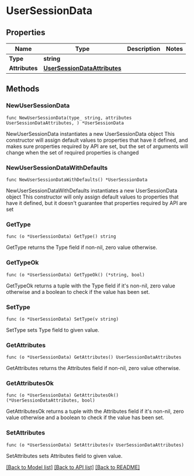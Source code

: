 # UserSessionData

## Properties

Name | Type | Description | Notes
------------ | ------------- | ------------- | -------------
**Type** | **string** |  | 
**Attributes** | [**UserSessionDataAttributes**](UserSessionDataAttributes.md) |  | 

## Methods

### NewUserSessionData

`func NewUserSessionData(type_ string, attributes UserSessionDataAttributes, ) *UserSessionData`

NewUserSessionData instantiates a new UserSessionData object
This constructor will assign default values to properties that have it defined,
and makes sure properties required by API are set, but the set of arguments
will change when the set of required properties is changed

### NewUserSessionDataWithDefaults

`func NewUserSessionDataWithDefaults() *UserSessionData`

NewUserSessionDataWithDefaults instantiates a new UserSessionData object
This constructor will only assign default values to properties that have it defined,
but it doesn't guarantee that properties required by API are set

### GetType

`func (o *UserSessionData) GetType() string`

GetType returns the Type field if non-nil, zero value otherwise.

### GetTypeOk

`func (o *UserSessionData) GetTypeOk() (*string, bool)`

GetTypeOk returns a tuple with the Type field if it's non-nil, zero value otherwise
and a boolean to check if the value has been set.

### SetType

`func (o *UserSessionData) SetType(v string)`

SetType sets Type field to given value.


### GetAttributes

`func (o *UserSessionData) GetAttributes() UserSessionDataAttributes`

GetAttributes returns the Attributes field if non-nil, zero value otherwise.

### GetAttributesOk

`func (o *UserSessionData) GetAttributesOk() (*UserSessionDataAttributes, bool)`

GetAttributesOk returns a tuple with the Attributes field if it's non-nil, zero value otherwise
and a boolean to check if the value has been set.

### SetAttributes

`func (o *UserSessionData) SetAttributes(v UserSessionDataAttributes)`

SetAttributes sets Attributes field to given value.



[[Back to Model list]](../README.md#documentation-for-models) [[Back to API list]](../README.md#documentation-for-api-endpoints) [[Back to README]](../README.md)


